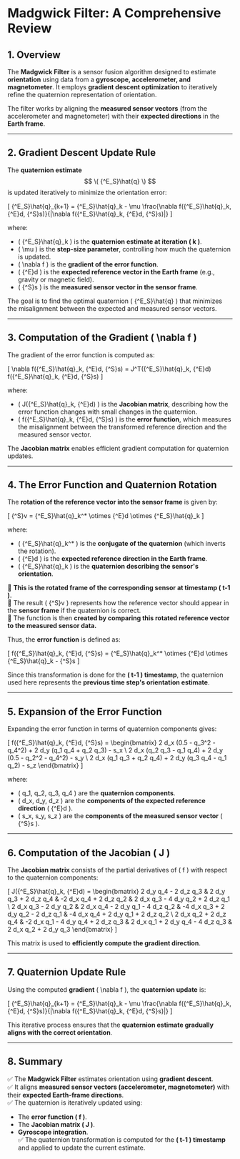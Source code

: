 # Madgwick Filter: A Comprehensive Review

## 1. Overview
The **Madgwick Filter** is a sensor fusion algorithm designed to estimate **orientation** using data from a **gyroscope, accelerometer, and magnetometer**. It employs **gradient descent optimization** to iteratively refine the quaternion representation of orientation.

The filter works by aligning the **measured sensor vectors** (from the accelerometer and magnetometer) with their **expected directions** in the **Earth frame**.

---

## 2. Gradient Descent Update Rule
The **quaternion estimate** $$ \( {^E_S}\hat{q} \) $$ is updated iteratively to minimize the orientation error:

\[
{^E_S}\hat{q}_{k+1} = {^E_S}\hat{q}_k - \mu \frac{\nabla f({^E_S}\hat{q}_k, {^E}d, {^S}s)}{\|\nabla f({^E_S}\hat{q}_k, {^E}d, {^S}s)\|}
\]

where:
- \( {^E_S}\hat{q}_k \) is the **quaternion estimate at iteration \( k \)**.
- \( \mu \) is the **step-size parameter**, controlling how much the quaternion is updated.
- \( \nabla f \) is the **gradient of the error function**.
- \( {^E}d \) is the **expected reference vector in the Earth frame** (e.g., gravity or magnetic field).
- \( {^S}s \) is the **measured sensor vector in the sensor frame**.

The goal is to find the optimal quaternion \( {^E_S}\hat{q} \) that minimizes the misalignment between the expected and measured sensor vectors.

---

## 3. Computation of the Gradient \( \nabla f \)
The gradient of the error function is computed as:

\[
\nabla f({^E_S}\hat{q}_k, {^E}d, {^S}s) = J^T({^E_S}\hat{q}_k, {^E}d) f({^E_S}\hat{q}_k, {^E}d, {^S}s)
\]

where:
- \( J({^E_S}\hat{q}_k, {^E}d) \) is the **Jacobian matrix**, describing how the error function changes with small changes in the quaternion.
- \( f({^E_S}\hat{q}_k, {^E}d, {^S}s) \) is the **error function**, which measures the misalignment between the transformed reference direction and the measured sensor vector.

The **Jacobian matrix** enables efficient gradient computation for quaternion updates.

---

## 4. The Error Function and Quaternion Rotation
The **rotation of the reference vector into the sensor frame** is given by:

\[
{^S}v = {^E_S}\hat{q}_k^* \otimes {^E}d \otimes {^E_S}\hat{q}_k
\]

where:
- \( {^E_S}\hat{q}_k^* \) is the **conjugate of the quaternion** (which inverts the rotation).
- \( {^E}d \) is the **expected reference direction in the Earth frame**.
- \( {^E_S}\hat{q}_k \) is the **quaternion describing the sensor's orientation**.

🔹 **This is the rotated frame of the corresponding sensor at timestamp \( t-1 \).**  
🔹 The result \( {^S}v \) represents how the reference vector should appear in the **sensor frame** if the quaternion is correct.  
🔹 The function is then **created by comparing this rotated reference vector to the measured sensor data.**

Thus, the **error function** is defined as:

\[
f({^E_S}\hat{q}_k, {^E}d, {^S}s) = {^E_S}\hat{q}_k^* \otimes {^E}d \otimes {^E_S}\hat{q}_k - {^S}s
\]

Since this transformation is done for the **\( t-1 \) timestamp**, the quaternion used here represents the **previous time step's orientation estimate**.

---

## 5. Expansion of the Error Function
Expanding the error function in terms of quaternion components gives:

\[
f({^E_S}\hat{q}_k, {^E}d, {^S}s) =
\begin{bmatrix}
2 d_x (0.5 - q_3^2 - q_4^2) + 2 d_y (q_1 q_4 + q_2 q_3) - s_x \\
2 d_x (q_2 q_3 - q_1 q_4) + 2 d_y (0.5 - q_2^2 - q_4^2) - s_y \\
2 d_x (q_1 q_3 + q_2 q_4) + 2 d_y (q_3 q_4 - q_1 q_2) - s_z
\end{bmatrix}
\]

where:
- \( q_1, q_2, q_3, q_4 \) are the **quaternion components**.
- \( d_x, d_y, d_z \) are the **components of the expected reference direction** \( {^E}d \).
- \( s_x, s_y, s_z \) are the **components of the measured sensor vector** \( {^S}s \).

---

## 6. Computation of the Jacobian \( J \)
The **Jacobian matrix** consists of the partial derivatives of \( f \) with respect to the quaternion components:

\[
J({^E_S}\hat{q}_k, {^E}d) =
\begin{bmatrix}
2 d_y q_4 - 2 d_z q_3 & 2 d_y q_3 + 2 d_z q_4 & -2 d_x q_4 + 2 d_z q_2 & 2 d_x q_3 - 4 d_y q_2 + 2 d_z q_1 \\
2 d_x q_3 - 2 d_y q_2 & 2 d_x q_4 - 2 d_y q_1 - 4 d_z q_2 & -4 d_x q_3 + 2 d_y q_2 - 2 d_z q_1 & -4 d_x q_4 + 2 d_y q_1 + 2 d_z q_2 \\
2 d_x q_2 + 2 d_z q_4 & -2 d_x q_1 - 4 d_y q_4 + 2 d_z q_3 & 2 d_x q_1 + 2 d_y q_4 - 4 d_z q_3 & 2 d_x q_2 + 2 d_y q_3
\end{bmatrix}
\]

This matrix is used to **efficiently compute the gradient direction**.

---

## 7. Quaternion Update Rule
Using the computed **gradient** \( \nabla f \), the **quaternion update** is:

\[
{^E_S}\hat{q}_{k+1} = {^E_S}\hat{q}_k - \mu \frac{\nabla f({^E_S}\hat{q}_k, {^E}d, {^S}s)}{\|\nabla f({^E_S}\hat{q}_k, {^E}d, {^S}s)\|}
\]

This iterative process ensures that the **quaternion estimate gradually aligns with the correct orientation**.

---

## 8. Summary
✅ The **Madgwick Filter** estimates orientation using **gradient descent**.  
✅ It aligns **measured sensor vectors (accelerometer, magnetometer)** with their **expected Earth-frame directions**.  
✅ The quaternion is iteratively updated using:
   - The **error function \( f \)**.
   - The **Jacobian matrix \( J \)**.
   - **Gyroscope integration**.  
✅ The quaternion transformation is computed for the **\( t-1 \) timestamp** and applied to update the current estimate.
